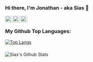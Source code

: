 ### Hi there, I'm Jonathan - aka Sias 👋

[<img align="left" alt="jonathansias | Instagram" width="22px" src="https://cdn.jsdelivr.net/npm/simple-icons@v3/icons/instagram.svg" />][instagram]
[<img align="left" alt="jonathan-sias | LinkedIn" width="22px" src="https://cdn.jsdelivr.net/npm/simple-icons@v3/icons/linkedin.svg" />][linkedin]
[<img align="left" alt="jonathan_sias | Twitter" width="22px" src="https://cdn.jsdelivr.net/npm/simple-icons@v3/icons/twitter.svg" />][twitter]

<br/>

### 

### My Github Top Languages:
[![Top Langs](https://github-readme-stats.vercel.app/api/top-langs/?username=jonathansias&theme=radical&hide_border=true)](https://github.com/JonathanSias/github-readme-stats)

### 
<a>
  <img align="left" alt="Sias's Github Stats" src="https://github-readme-stats.jonathansias.vercel.app/api?username=jonathansias&theme=radical&show_icons=true&hide_border=true" />
</a>

<br/>

[instagram]: https://instagram.com/jonathansias
[linkedin]: https://linkedin.com/in/jonathan-sias-46190ab8
[twitter]: https://twitter.com/jonathan_sias

